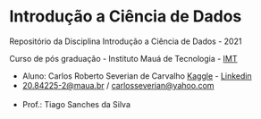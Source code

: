 # Introdução a Ciência de Dados
Repositório da Disciplina Introdução a Ciência de Dados - 2021

Curso de pós graduação - Instituto Mauá de Tecnologia -  [IMT](https://maua.br/pos-graduacao/especializacao-360h/ciencia-de-dados-e-inteligencia-artificial)

- Aluno: Carlos Roberto Severian de Carvalho [Kaggle](https://www.kaggle.com/carlosseverian) - [Linkedin](https://www.linkedin.com/in/carlos-severian-01a97b196/)<br>
- 20.84225-2@maua.br / carlosseverian@yahoo.com<br><br>
- Prof.: Tiago Sanches da Silva

